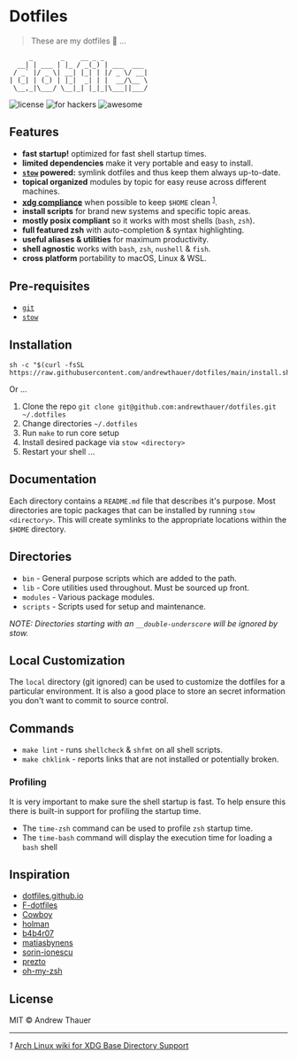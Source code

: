 # Dotfiles

> These are my dotfiles 🎉 ...

```
     _       _    __ _ _
  __| | ___ | |_ / _(_) | ___  ___
 / _` |/ _ \| __| |_| | |/ _ \/ __|
| (_| | (_) | |_|  _| | |  __/\__ \
 \__,_|\___/ \__|_| |_|_|\___||___/
```

![license](https://img.shields.io/github/license/andrewthauer/dotfiles?style=flat-square)
![for hackers](https://img.shields.io/badge/built%20for-hackers-50dd7e.svg?logo=dependabot&style=flat-square)
![awesome](https://img.shields.io/badge/pretty-awesome-ffc24b.svg?logo=sourcegraph&style=flat-square)

## Features

- **fast startup!** optimized for fast shell startup times.
- **limited dependencies** make it very portable and easy to install.
- **[`stow`](https://www.gnu.org/software/stow/) powered:** symlink dotfiles and
  thus keep them always up-to-date.
- **topical organized** modules by topic for easy reuse across different
  machines.
- **[xdg compliance](https://specifications.freedesktop.org/basedir-spec/basedir-spec-latest.html)**
  when possible to keep `$HOME` clean <sup id="a1"> [1](#f1)</sup>.
- **install scripts** for brand new systems and specific topic areas.
- **mostly posix compliant** so it works with most shells (`bash`, `zsh`).
- **full featured zsh** with auto-completion & syntax highlighting.
- **useful aliases & utilities** for maximum productivity.
- **shell agnostic** works with `bash`, `zsh`, `nushell` & `fish`.
- **cross platform** portability to macOS, Linux & WSL.

## Pre-requisites

- [`git`](https://git-scm.com/)
- [`stow`](https://www.gnu.org/software/stow/stow.html)

## Installation

```shell
sh -c "$(curl -fsSL https://raw.githubusercontent.com/andrewthauer/dotfiles/main/install.sh)"
```

Or ...

1. Clone the repo
   `git clone git@github.com:andrewthauer/dotfiles.git ~/.dotfiles`
2. Change directories `~/.dotfiles`
3. Run `make` to run core setup
4. Install desired package via `stow <directory>`
5. Restart your shell ...

## Documentation

Each directory contains a `README.md` file that describes it's purpose. Most
directories are topic packages that can be installed by running
`stow <directory>`. This will create symlinks to the appropriate locations
within the `$HOME` directory.

## Directories

- `bin` - General purpose scripts which are added to the path.
- `lib` - Core utilities used throughout. Must be sourced up front.
- `modules` - Various package modules.
- `scripts` - Scripts used for setup and maintenance.

_NOTE: Directories starting with an `__double-underscore` will be ignored by
stow._

## Local Customization

The `local` directory (git ignored) can be used to customize the dotfiles for a
particular environment. It is also a good place to store an secret information
you don't want to commit to source control.

## Commands

- `make lint` - runs `shellcheck` & `shfmt` on all shell scripts.
- `make chklink` - reports links that are not installed or potentially broken.

### Profiling

It is very important to make sure the shell startup is fast. To help ensure this
there is built-in support for profiling the startup time.

- The `time-zsh` command can be used to profile `zsh` startup time.
- The `time-bash` command will display the execution time for loading a `bash`
  shell

## Inspiration

- [dotfiles.github.io](https://dotfiles.github.io/)
- [F-dotfiles](https://github.com/Kraymer/F-dotfiles)
- [Cowboy](https://github.com/cowboy/dotfiles)
- [holman](https://github.com/holman/dotfiles)
- [b4b4r07](https://github.com/b4b4r07/dotfiles)
- [matiasbynens](https://github.com/mathiasbynens/dotfiles)
- [sorin-ionescu](https://github.com/sorin-ionescu/dotfiles)
- [prezto](https://github.com/sorin-ionescu/prezto)
- [oh-my-zsh](https://github.com/robbyrussell/oh-my-zsh)

## License

MIT © Andrew Thauer

---

<i id="f1">1</i>
[Arch Linux wiki for XDG Base Directory Support](https://wiki.archlinux.org/index.php/XDG_Base_Directory)
